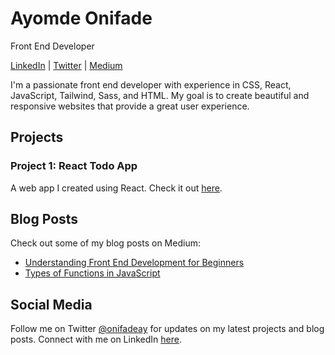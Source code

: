 # Ayomde Onifade

Front End Developer

[LinkedIn](https://www.linkedin.com/in/ayomideonifade/) | [Twitter](https://twitter.com/onifadeay) | [Medium](https://medium.com/@onifadeay)

I'm a passionate front end developer with experience in CSS, React, JavaScript, Tailwind, Sass, and HTML. My goal is to create beautiful and responsive websites that provide a great user experience.

## Projects

### Project 1: React Todo App

A web app I created using React. Check it out [here](https://github.com/Ayomide6441/React-Todo-App).

## Blog Posts

Check out some of my blog posts on Medium:

- [Understanding Front End Development for Beginners](https://medium.com/@onifadeay/understanding-front-end-development-for-beginners-496c7cd5b804)
- [Types of Functions in JavaScript](https://medium.com/@onifadeay/types-of-functions-in-javascript-65b22b0d6ae3)

## Social Media

Follow me on Twitter [@onifadeay](https://twitter.com/onifade) for updates on my latest projects and blog posts. Connect with me on LinkedIn [here](https://www.linkedin.com/in/ayomideonifade/).
